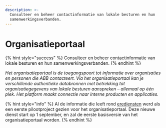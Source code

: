 ```yaml
---
description: >-
  Consulteer en beheer contactinformatie van lokale besturen en hun
  samenwerkingsverbanden.
---
```


# Organisatieportaal

{% hint style="success" %}
Consulteer en beheer contactinformatie van lokale besturen en hun samenwerkingsverbanden.
{% endhint %}

_Het organisatieportaal is de toegangspoort tot informatie over organisaties en personen die ABB contacteert. Via het organisatieportaal kan je verschillende authentieke databronnen met betrekking tot organisatiegegevens van lokale besturen aanspreken – allemaal op één plek. Het platform maakt connectie naar interne producten en applicaties._

{% hint style="info" %}
Al de informatie die leeft rond [erediensten](erediensten.md) werd als een eerste pilootproject gezien voor het organisatieportaal. Deze nieuwe dienst start op 1 september, en zal de eerste basisversie van het organisatieportaal worden.
{% endhint %}

